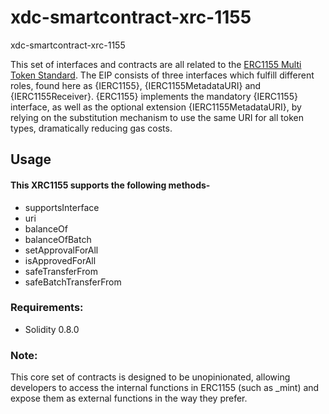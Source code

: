 # xdc-smartcontract-xrc-1155
xdc-smartcontract-xrc-1155

This set of interfaces and contracts are all related to the [ERC1155 Multi Token Standard](https://eips.ethereum.org/EIPS/eip-1155).
The EIP consists of three interfaces which fulfill different roles, found here as {IERC1155}, {IERC1155MetadataURI} and {IERC1155Receiver}.
{ERC1155} implements the mandatory {IERC1155} interface, as well as the optional extension {IERC1155MetadataURI}, by relying on the substitution mechanism to use the same URI for all token types, dramatically reducing gas costs.

## Usage

#### This XRC1155 supports the following methods-
- supportsInterface
- uri
- balanceOf
- balanceOfBatch
- setApprovalForAll
- isApprovedForAll
- safeTransferFrom
- safeBatchTransferFrom

### Requirements:
- Solidity 0.8.0

### Note:
This core set of contracts is designed to be unopinionated, allowing developers to access the internal functions in ERC1155 (such as _mint) and expose them as external functions in the way they prefer. 
